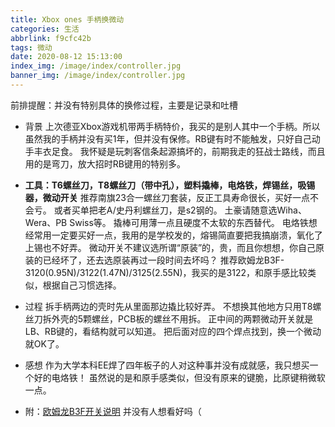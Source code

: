 ```yaml
---
title: Xbox ones 手柄换微动
categories: 生活
abbrlink: f9cfc42b
tags: 微动
date: 2020-08-12 15:13:00
index_img: /image/index/controller.jpg
banner_img: /image/index/controller.jpg
---
```

前排提醒：并没有特别具体的换修过程，主要是记录和吐槽

+ 背景
上次德亚Xbox游戏机带两手柄特价，我买的是别人其中一个手柄。所以虽然我的手柄并没有买1年，但并没有保修。RB键有时不能触发，只好自己动手丰衣足食。
我怀疑是玩刺客信条起源搞坏的，前期我走的狂战士路线，而且用的是弯刀，放大招时RB键用的特别多。

+ **工具：T6螺丝刀，T8螺丝刀（带中孔），塑料撬棒，电烙铁，焊锡丝，吸锡器，微动开关**
推荐南旗23合一螺丝刀套装，反正工具寿命很长，买好一点不会亏。
或者买单把老A/史丹利螺丝刀，是s2钢的。
土豪请随意选Wiha、Wera、PB Swiss等。
撬棒可用薄一点且硬度不太软的东西替代。
电烙铁想经常用一定要买好一点，我用的是学校发的，熔锡简直要把我搞崩溃，氧化了上锡也不好弄。
微动开关不建议选所谓“原装”的，贵，而且你想想，你自己原装的已经坏了，还去选原装再过一段时间去坏吗？
推荐欧姆龙B3F-3120(0.95N)/3122(1.47N)/3125(2.55N)，我买的是3122，和原手感比较类似，根据自己习惯选择。

+ 过程
拆手柄两边的壳时先从里面那边撬比较好弄。
不想换其他地方只用T8螺丝刀拆外壳的5颗螺丝，PCB板的螺丝不用拆。
正中间的两颗微动开关就是LB、RB键的，看结构就可以知道。
把后面对应的四个焊点找到，换一个微动就OK了。

+ 感想
作为大学本科EE焊了四年板子的人对这种事并没有成就感，我只想买一个好的电烙铁！
虽然说的是和原手感类似，但没有原来的键脆，比原键稍微软一点。

+ 附：[欧姆龙B3F开关说明](https://pcs.baidu.com/rest/2.0/pcs/file?method=download&app_id=778750&filename=OMRON_B3F.pdf&path=%2Fshare%2FOMRON_B3F.pdf&filename=OMRON_B3F.pdf)
并没有人想看好吗（

